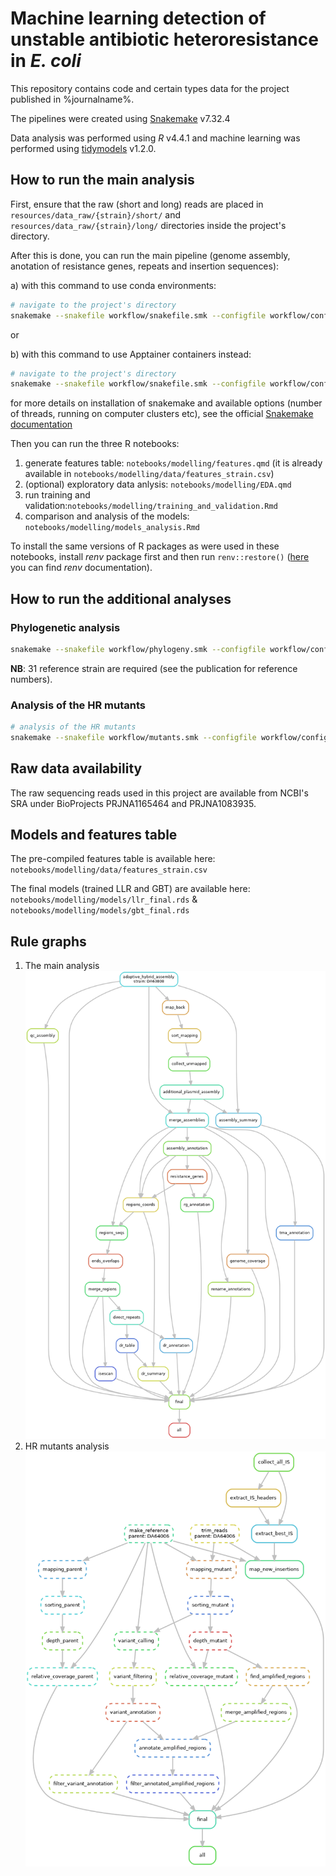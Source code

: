 # Machine learning detection of unstable antibiotic heteroresistance in *E. coli*

This repository contains code and certain types data for the project published in %journalname%.

The pipelines were created using [Snakemake](https://snakemake.readthedocs.io/en/stable) v7.32.4

Data analysis was performed using *R* v4.4.1 and machine learning was performed using [tidymodels](https://www.tidymodels.org/) v1.2.0.

## How to run the main analysis

First, ensure that the raw (short and long) reads are placed in `resources/data_raw/{strain}/short/` and `resources/data_raw/{strain}/long/` directories inside the project's directory.

After this is done, you can run the main pipeline (genome assembly, anotation of resistance genes, repeats and insertion sequences):

a) with this command to use conda environments:

```bash
# navigate to the project's directory
snakemake --snakefile workflow/snakefile.smk --configfile workflow/config.yaml --use-conda 
```

or  

b) with this command to use Apptainer containers instead:

```bash
# navigate to the project's directory
snakemake --snakefile workflow/snakefile.smk --configfile workflow/config.yaml --use-singularity
```

for more details on installation of snakemake and available options (number of threads, running on computer clusters etc), see the official [Snakemake documentation](https://snakemake.readthedocs.io/en/stable/)

Then you can run the three R notebooks:

1. generate features table: `notebooks/modelling/features.qmd` (it is already available in `notebooks/modelling/data/features_strain.csv`)
2. (optional) exploratory data anlysis: `notebooks/modelling/EDA.qmd`
3. run training and validation:`notebooks/modelling/training_and_validation.Rmd`
4. comparison and analysis of the models: `notebooks/modelling/models_analysis.Rmd`

To install the same versions of R packages as were used in these notebooks, install *renv* package first and then run `renv::restore()` ([here](https://rstudio.github.io/renv/index.html) you can find *renv* documentation).

## How to run the additional analyses

### Phylogenetic analysis

```bash
snakemake --snakefile workflow/phylogeny.smk --configfile workflow/config_phylogeny.yaml --use-conda 
```

**NB**: 31 reference strain are required (see the publication for reference numbers).

### Analysis of the HR mutants

```bash
# analysis of the HR mutants
snakemake --snakefile workflow/mutants.smk --configfile workflow/config_mutants.yaml --use-conda 
```

## Raw data availability

The raw sequencing reads used in this project are available from NCBI's SRA under BioProjects PRJNA1165464 and PRJNA1083935.

## Models and features table

The pre-compiled features table is available here: `notebooks/modelling/data/features_strain.csv`

The final models (trained LLR and GBT) are available here: `notebooks/modelling/models/llr_final.rds` & `notebooks/modelling/models/gbt_final.rds`

## Rule graphs

1. The main analysis
![main dag](images/dag.png)
2. HR mutants analysis
![mut dag](images/dag_mutants.png)

